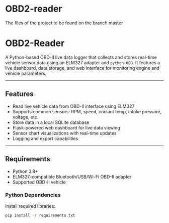 # OBD2-reader

The files of the project to be found on the branch master

# OBD2-Reader

A Python-based OBD-II live data logger that collects and stores real-time vehicle sensor data using an ELM327 adapter and `python-OBD`. It features a live dashboard, data storage, and web interface for monitoring engine and vehicle parameters.

---

## Features

- Read live vehicle data from OBD-II interface using ELM327
- Supports common sensors: RPM, speed, coolant temp, intake pressure, voltage, etc.
- Store data in a local SQLite database
- Flask-powered web dashboard for live data viewing
- Sensor chart visualizations with real-time updates
- Logging and export capabilities

---

## Requirements

- Python 3.8+
- ELM327-compatible Bluetooth/USB/Wi-Fi OBD-II adapter
- Supported OBD-II vehicle

### Python Dependencies

Install required libraries:

```bash
pip install -r requirements.txt
